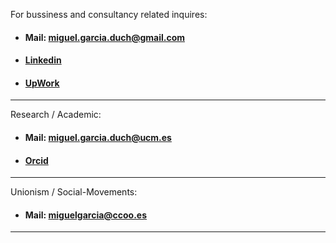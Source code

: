 
For bussiness  and consultancy related inquires:

- #### Mail: <miguel.garcia.duch@gmail.com>
- #### [Linkedin](https://www.linkedin.com/in/miguel-garcia-duch-a606b22a5)
- #### [UpWork](https://www.upwork.com/freelancers/~01673180b169c8e56d)

---

Research / Academic:

- #### Mail: <miguel.garcia.duch@ucm.es>
- #### [Orcid](https://orcid.org/0009-0004-9438-1242)

---

Unionism / Social-Movements:

- #### Mail: <miguelgarcia@ccoo.es>

---
